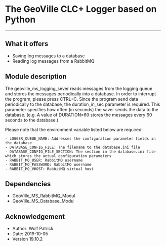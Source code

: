 # The GeoVille CLC+ Logger based on Python

---

## What it offers

* Saving log messages to a database
* Reading log messages from a RabbitMQ

## Module description
The geoville_ms_logging_sever reads messages from the logging queue and stores the messages periodically into
a database. In order to interrupt the program, please press CTRL+C. Since the program send data periodically to the
database, the duration_in_sec parameter is required. This parameter specifies how often (in seconds) the saver
sends the data to the database. (e.g. A value of DURATION=60 stores the messages every 60 seconds to the database.)

Please note that the environment variable listed below are required:

    - LOGGER_QUEUE_NAME: Addresses the configuration parameter fields in the database
    - DATABASE_CONFIG_FILE: The filename to the database.ini file
    - DATABASE_CONFIG_FILE_SECTION: The section in the database.ini file which stores the actual configuration parameters
    - RABBIT_MQ_USER: RabbitMQ username
    - RABBIT_MQ_PASSWORD: RabbitMQ username
    - RABBIT_MQ_VHOST: RabbitMQ virtual host

## Dependencies
* GeoVille_MS_RabbitMQ_Modul
* GeoVille_MS_Database_Modul


## Acknowledgement
* Author: Wolf Patrick
* Date: 2019-10-05
* Version 19.10.2

